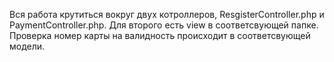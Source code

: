 
Вся работа крутиться вокруг двух котроллеров, ResgisterController.php и PaymentController.php. Для второго есть view в соответсвующей папке. Проверка номер карты на валидность происходит в соответсвующей модели. 
